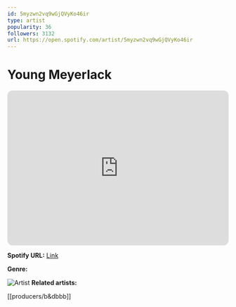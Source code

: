 ```yaml
---
id: 5myzwn2vq9wGjQVyKo46ir
type: artist
popularity: 36
followers: 3132
url: https://open.spotify.com/artist/5myzwn2vq9wGjQVyKo46ir
---
```

# Young Meyerlack

<iframe style="border-radius:12px" src="https://open.spotify.com/embed/artist/5myzwn2vq9wGjQVyKo46ir" width="100%" height="352" frameBorder="0" allowfullscreen="" allow="autoplay; clipboard-write; encrypted-media; fullscreen; picture-in-picture" loading="lazy"></iframe>

**Spotify URL:** [Link](https://open.spotify.com/artist/5myzwn2vq9wGjQVyKo46ir)

**Genre:** 

![Artist](https://i.scdn.co/image/ab6761610000e5eb17b110670c841906a501ea58)
**Related artists:**

[[producers/b&dbbb]]
